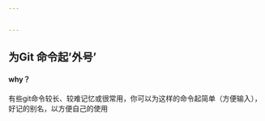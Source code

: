 ```yaml
---


---
```


<h2 id="为git-命令起外号">为Git 命令起’外号’</h2>
<h4 id="why？">why？</h4>
<p>有些git命令较长、较难记忆或很常用，你可以为这样的命令起简单（方便输入），好记的别名，以方便自己的使用</p>

